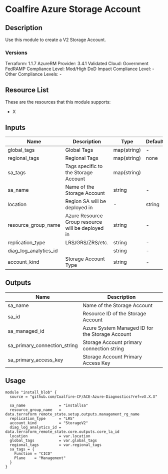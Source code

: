 # Coalfire Azure Storage Account

## Description

Use this module to create a V2 Storage Account.

### Versions

Terraform: 1.1.7
AzureRM Provider: 3.4.1
Validated Cloud: Government
FedRAMP Compliance Level: Mod/High
DoD Impact Compliance Level: -
Other Compliance Levels: -

## Resource List

These are the resources that this module supports:

- X

## Inputs

| Name | Description | Type | Default | Required |
|------|-------------|------|---------|:-----:|
| global_tags | Global Tags | map(string) | - | yes |
| regional_tags | Regional Tags | map(string) | none | yes |
| sa_tags | Tags specific to the Storage Account | map(string)| | |
| sa_name | Name of the Storage Account | string | - | yes |
| location | Region SA will be deployed in | - | string | yes |
| resource_group_name | Azure Resource Group resource will be deployed in | string | - | yes |
| replication_type | LRS/GRS/ZRS/etc. | string | - | yes |
| diag_log_analytics_id | | string | - | yes |
| account_kind | Storage Account Type  | string | - | yes |

## Outputs

| Name | Description |
|------|-------------|
| sa_name | Name of the Storage Account|
| sa_id | Resource ID of the Storage Account|
| sa_managed_id | Azure System Managed ID for the Storage Account|
| sa_primary_connection_string | Storage Account primary connection string |
| sa_primary_access_key | Storage Account Primary Access Key |

## Usage

```hcl
module "install_blob" {
  source = "github.com/Coalfire-CF/ACE-Azure-Diagnostics?ref=vX.X.X"

  sa_name               = "installsa"
  resource_group_name   = data.terraform_remote_state.setup.outputs.management_rg_name
  replication_type      = "LRS"
  account_kind          = "StorageV2"
  diag_log_analytics_id = data.terraform_remote_state.core.outputs.core_la_id
  location              = var.location
  global_tags           = var.global_tags
  regional_tags         = var.regional_tags
  sa_tags = {
    Function = "CICD"
    Plane    = "Management"
  }
}
```
